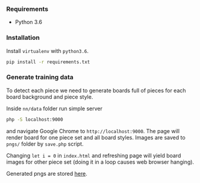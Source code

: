 ### Requirements

  * Python 3.6

### Installation

Install `virtualenv` with `python3.6`.

```bash
pip install -r requirements.txt
```

### Generate training data

To detect each piece we need to generate boards full of pieces 
for each board background and piece style.

Inside `nn/data` folder run simple server
```bash
php -S localhost:9000
```
and navigate Google Chrome to `http://localhost:9000`.
The page will render board for one piece set and all board styles.
Images are saved to `pngs/` folder by `save.php` script.

Changing `let i = 0` in `index.html` and refreshing page will yield board images for other piece set 
(doing it in a loop causes web browser hanging).

Generated pngs are stored [here](https://drive.google.com/open?id=1Xhd4tvIjbg8T7l0BRe0qKiakf_roZGkX).